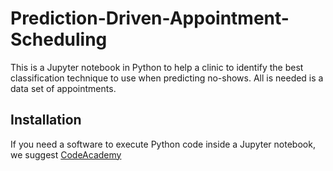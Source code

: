 # Prediction-Driven-Appointment-Scheduling
This is a Jupyter notebook in Python to help a clinic to identify the best classification technique to use when predicting no-shows. All is needed is a data set of appointments. 

## Installation
If you need a software to execute Python code inside a Jupyter notebook, we suggest <a href = 'https://store.enthought.com/downloads/'>CodeAcademy</a>
